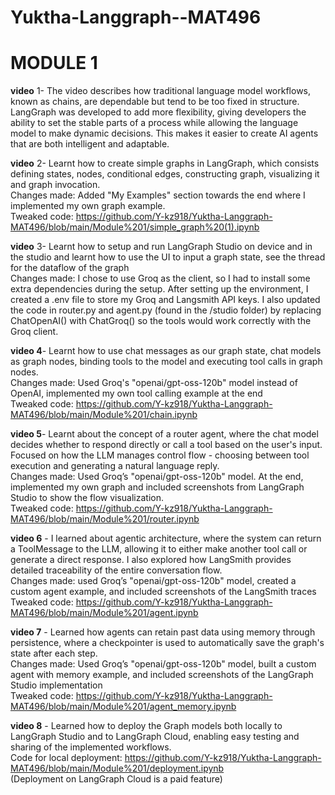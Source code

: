 # Yuktha-Langgraph--MAT496  
# MODULE 1  

**video** 1- The video describes how traditional language model workflows, known as chains, are dependable but tend to be too fixed in structure. LangGraph was developed to add more flexibility, giving developers the ability to set the stable parts of a process while allowing the language model to make dynamic decisions. This makes it easier to create AI agents that are both intelligent and adaptable.  

**video** 2- Learnt how to create simple graphs in LangGraph, which consists defining states, nodes, conditional edges, constructing graph, visualizing it and graph invocation.  
Changes made: Added "My Examples" section towards the end where I implemented my own graph example.  
Tweaked code: https://github.com/Y-kz918/Yuktha-Langgraph-MAT496/blob/main/Module%201/simple_graph%20(1).ipynb  

**video** 3- Learnt how to setup and run LangGraph Studio on device and in the studio and learnt how to use the UI to input a graph state, see the thread for the dataflow of the graph  
Changes made: I chose to use Groq as the client, so I had to install some extra dependencies during the setup. After setting up the environment, I created a .env file to store my Groq and Langsmith API keys. I also updated the code in router.py and agent.py (found in the /studio folder) by replacing ChatOpenAI() with ChatGroq() so the tools would work correctly with the Groq client.  

**video 4**- Learnt how to use chat messages as our graph state, chat models as graph nodes, binding tools to the model and executing tool calls in graph nodes.  
Changes made: Used Groq's "openai/gpt-oss-120b" model instead of OpenAI, implemented my own tool calling example at the end  
Tweaked code: https://github.com/Y-kz918/Yuktha-Langgraph-MAT496/blob/main/Module%201/chain.ipynb

**video 5**- Learnt about the concept of a router agent, where the chat model decides whether to respond directly or call a tool based on the user's input. Focused on how the LLM manages control flow - choosing between tool execution and generating a natural language reply.  
Changes made: Used Groq’s "openai/gpt-oss-120b" model. At the end, implemented my own graph and included screenshots from LangGraph Studio to show the flow visualization.  
Tweaked code: https://github.com/Y-kz918/Yuktha-Langgraph-MAT496/blob/main/Module%201/router.ipynb  

**video 6** - I learned about agentic architecture, where the system can return a ToolMessage to the LLM, allowing it to either make another tool call or generate a direct response. I also explored how LangSmith provides detailed traceability of the entire conversation flow.  
Changes made: used Groq’s "openai/gpt-oss-120b" model, created a custom agent example, and included screenshots of the LangSmith traces    
Tweaked code: https://github.com/Y-kz918/Yuktha-Langgraph-MAT496/blob/main/Module%201/agent.ipynb  

**video 7** - Learned how agents can retain past data using memory through persistence, where a checkpointer is used to automatically save the graph's state after each step.  
Changes made: Used Groq’s "openai/gpt-oss-120b" model, built a custom agent with memory example, and included screenshots of the LangGraph Studio implementation  
Tweaked code: https://github.com/Y-kz918/Yuktha-Langgraph-MAT496/blob/main/Module%201/agent_memory.ipynb  

**video 8** - Learned how to deploy the Graph models both locally to LangGraph Studio and to LangGraph Cloud, enabling easy testing and sharing of the implemented workflows.  
Code for local deployment: https://github.com/Y-kz918/Yuktha-Langgraph-MAT496/blob/main/Module%201/deployment.ipynb  
(Deployment on LangGraph Cloud is a paid feature)
